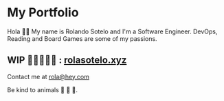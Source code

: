 # My Portfolio

Hola 👋🏾 My name is Rolando Sotelo and I'm a Software Engineer. DevOps, Reading and Board Games are some of my passions.

## WIP 🦙🔥📞🦙🔥 : [rolasotelo.xyz](https://rolasotelo.xyz)

Contact me at rola@hey.com

Be kind to animals 🐄 🐖 🐐.
